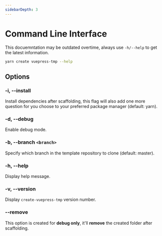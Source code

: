 ```yaml
---
sidebarDepth: 3
---
```


# Command Line Interface

This docuemntation may be outdated overtime, always use `-h/--help` to get the latest information.

```bash
yarn create vuepress-tmp --help
```

## Options

### -i, --install

Install dependencies after scaffolding, this flag will also add one more question for you choose to your preferred package manager (default: yarn).

### -d, --debug

Enable debug mode.

### -b, --branch `<branch>`

Specify which branch in the template repository to clone (default: master).

### -h, --help

Display help message.

### -v, --version

Display `create-vuepress-tmp` version number.

### --remove <Badge text="danger" type="warning"/>

This option is created for **debug only**, it'll **remove** the created folder after scaffolding.
